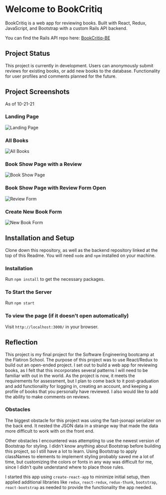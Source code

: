 # Welcome to BookCritiq

BookCritiq is a web app for reviewing books. 
Built with React, Redux, JavaScript, and Bootstrap with a custom Rails API backend. 

You can find the Rails API repo here: <a href="https://github.com/jrrohrer/book-critiq-be"> BookCritiq-BE </a>

## Project Status

This project is currently in development. Users can anonymously submit reviews for existing books, or add new books to the database. Functionality for user profiles and comments planned for the future.

## Project Screenshots
As of 10-21-21

### Landing Page
![Landing Page](https://user-images.githubusercontent.com/35381492/138381754-4bb8ca52-22a0-408d-bc4d-b4aade5ecdaa.png)

### All Books
![All Books](https://user-images.githubusercontent.com/35381492/138381892-a981ea61-81de-4ec8-935d-b82851ea145f.png)

### Book Show Page with a Review
![Book Show Page](https://user-images.githubusercontent.com/35381492/138381948-518c7618-5118-431e-b371-5ad93196667a.png)

### Book Show Page with Review Form Open
![Review Form](https://user-images.githubusercontent.com/35381492/138382008-03fbec6c-46e4-4fc9-810e-070df907fe5f.png)

### Create New Book Form
![New Book Form](https://user-images.githubusercontent.com/35381492/138382061-33802c58-08b0-4c8b-ad6b-777d0f01951c.png)

## Installation and Setup

Clone down this repository, as well as the backend repository linked at the top of this Readme. You will need `node` and `npm` installed on your machine.

### Installation

Run `npm install` to get the necessary packages.

### To Start the Server

Run `npm start`

### To view the page (if it doesn't open automatically)

Visit `http://localhost:3000/` in your browser.

## Reflection

This project is my final project for the Software Engineering bootcamp at the Flatiron School. The purpose of this project was to use React/Redux to build out an open-ended project. I set out to build a web app for reviewing books, as I felt that this incorporates several patterns I will need to be familiar with out in the world. As the project is now, it meets the requirements for assessment, but I plan to come back to it post-graduation and add functionality for logging in, creating an account, and keeping a profile of books that you personally have reviewed. I also would like to add the ability to make comments on reviews.

### Obstacles

The biggest obstacle for this project was using the fast-jsonapi serializer on the back end. It nested the JSON data in a strange way that made the data more difficult to work with on the front end. 

Other obstacles I encountered was attempting to use the newest version of Bootstrap for styling. I didn't know anything about Bootstrap before building this project, so I still have a lot to learn. Using Bootstrap to apply classNames to elements to implement styling probably saved me a lot of time, but customizing the colors or fonts in any way was difficult for me, since I didn't quite understand where to place those rules.

I started this app using `create-react-app` to minimize initial setup, then applied additional libraries like `redux`, `react-redux`, `redux-thunk`, `bootstrap`, `react-bootstrap` as needed to provide the functionality the app needed. 